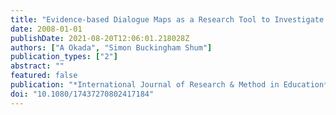 ```yaml
---
title: "Evidence-based Dialogue Maps as a Research Tool to Investigate the Quality of School Pupils' Scientific Argumentation"
date: 2008-01-01
publishDate: 2021-08-20T12:06:01.218028Z
authors: ["A Okada", "Simon Buckingham Shum"]
publication_types: ["2"]
abstract: ""
featured: false
publication: "*International Journal of Research & Method in Education*"
doi: "10.1080/17437270802417184"
---
```


